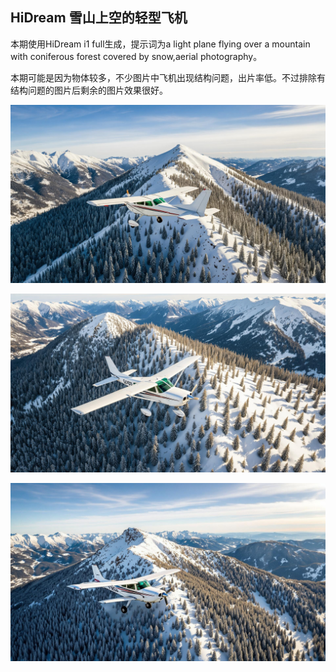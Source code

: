 ## HiDream 雪山上空的轻型飞机

本期使用HiDream i1 full生成，提示词为a light plane flying over a mountain with coniferous forest covered by snow,aerial photography。

本期可能是因为物体较多，不少图片中飞机出现结构问题，出片率低。不过排除有结构问题的图片后剩余的图片效果很好。

![ComfyUI_00023_.jpg](https://github.com/Willian7004/media-blog/blob/main/files/202505/2025051303/ComfyUI_00023_.jpg?raw=true)

![ComfyUI_00024_.jpg](https://github.com/Willian7004/media-blog/blob/main/files/202505/2025051303/ComfyUI_00024_.jpg?raw=true)

![ComfyUI_00025_.jpg](https://github.com/Willian7004/media-blog/blob/main/files/202505/2025051303/ComfyUI_00025_.jpg?raw=true)